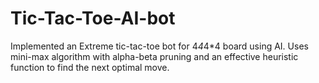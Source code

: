 # Tic-Tac-Toe-AI-bot
Implemented an Extreme tic-tac-toe bot for 4*4*4*4 board using AI. Uses mini-max algorithm with alpha-beta pruning and an effective heuristic function to find the next optimal move.

